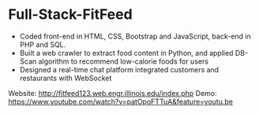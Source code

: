 # Full-Stack-FitFeed

- Coded front-end in HTML, CSS, Bootstrap and JavaScript, back-end in PHP and SQL.
- Built a web crawler to extract food content in Python, and applied DB-Scan algorithm to recommend low-calorie foods for users
- Designed a real-time chat platform integrated customers and restaurants with WebSocket 

Website: http://fitfeed123.web.engr.illinois.edu/index.php
Demo: https://www.youtube.com/watch?v=patOpoFTTuA&feature=youtu.be
